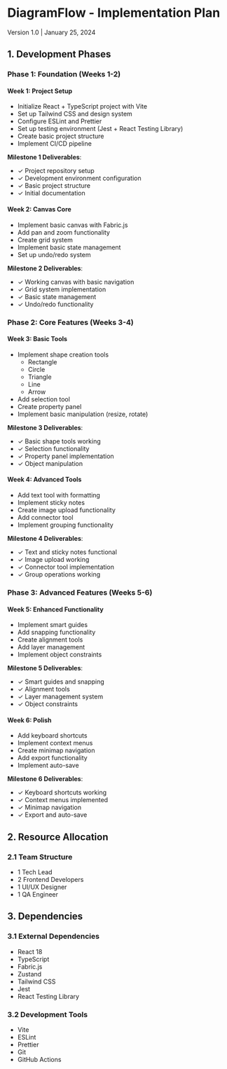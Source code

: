 # DiagramFlow - Implementation Plan
Version 1.0 | January 25, 2024

## 1. Development Phases

### Phase 1: Foundation (Weeks 1-2)
#### Week 1: Project Setup
- Initialize React + TypeScript project with Vite
- Set up Tailwind CSS and design system
- Configure ESLint and Prettier
- Set up testing environment (Jest + React Testing Library)
- Create basic project structure
- Implement CI/CD pipeline

**Milestone 1 Deliverables**:
- ✓ Project repository setup
- ✓ Development environment configuration
- ✓ Basic project structure
- ✓ Initial documentation

#### Week 2: Canvas Core
- Implement basic canvas with Fabric.js
- Add pan and zoom functionality
- Create grid system
- Implement basic state management
- Set up undo/redo system

**Milestone 2 Deliverables**:
- ✓ Working canvas with basic navigation
- ✓ Grid system implementation
- ✓ Basic state management
- ✓ Undo/redo functionality

### Phase 2: Core Features (Weeks 3-4)
#### Week 3: Basic Tools
- Implement shape creation tools
  * Rectangle
  * Circle
  * Triangle
  * Line
  * Arrow
- Add selection tool
- Create property panel
- Implement basic manipulation (resize, rotate)

**Milestone 3 Deliverables**:
- ✓ Basic shape tools working
- ✓ Selection functionality
- ✓ Property panel implementation
- ✓ Object manipulation

#### Week 4: Advanced Tools
- Add text tool with formatting
- Implement sticky notes
- Create image upload functionality
- Add connector tool
- Implement grouping functionality

**Milestone 4 Deliverables**:
- ✓ Text and sticky notes functional
- ✓ Image upload working
- ✓ Connector tool implementation
- ✓ Group operations working

### Phase 3: Advanced Features (Weeks 5-6)
#### Week 5: Enhanced Functionality
- Implement smart guides
- Add snapping functionality
- Create alignment tools
- Add layer management
- Implement object constraints

**Milestone 5 Deliverables**:
- ✓ Smart guides and snapping
- ✓ Alignment tools
- ✓ Layer management system
- ✓ Object constraints

#### Week 6: Polish
- Add keyboard shortcuts
- Implement context menus
- Create minimap navigation
- Add export functionality
- Implement auto-save

**Milestone 6 Deliverables**:
- ✓ Keyboard shortcuts working
- ✓ Context menus implemented
- ✓ Minimap navigation
- ✓ Export and auto-save



## 2. Resource Allocation

### 2.1 Team Structure
- 1 Tech Lead
- 2 Frontend Developers
- 1 UI/UX Designer
- 1 QA Engineer


## 3. Dependencies

### 3.1 External Dependencies
- React 18
- TypeScript
- Fabric.js
- Zustand
- Tailwind CSS
- Jest
- React Testing Library

### 3.2 Development Tools
- Vite
- ESLint
- Prettier
- Git
- GitHub Actions





